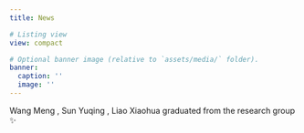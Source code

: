 ```yaml
---
title: News

# Listing view
view: compact

# Optional banner image (relative to `assets/media/` folder).
banner:
  caption: ''
  image: ''
---
```


Wang Meng , Sun Yuqing , Liao Xiaohua graduated from the research group ✨

